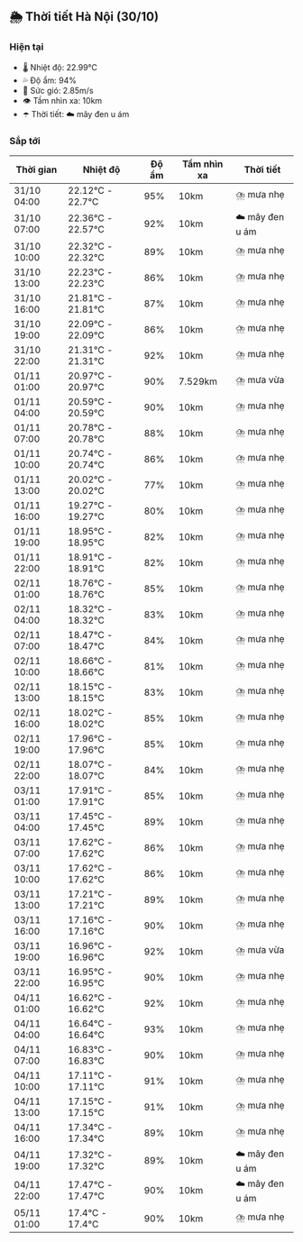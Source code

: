 ## 🌦️ Thời tiết Hà Nội (30/10)

### Hiện tại

- 🌡️ Nhiệt độ: 22.99℃
- 💦 Độ ẩm: 94%
- 💨 Sức gió: 2.85m/s
- 👁️ Tầm nhìn xa: 10km
- ☂️ Thời tiết: ☁️ mây đen u ám

### Sắp tới

| Thời gian | Nhiệt độ | Độ ẩm | Tầm nhìn xa | Thời tiết |
| --- | --- | --- | --- | --- |
| 31/10 04:00 | 22.12℃ - 22.7℃ | 95% | 10km | ⛈️ mưa nhẹ |
| 31/10 07:00 | 22.36℃ - 22.57℃ | 92% | 10km | ☁️ mây đen u ám |
| 31/10 10:00 | 22.32℃ - 22.32℃ | 89% | 10km | ⛈️ mưa nhẹ |
| 31/10 13:00 | 22.23℃ - 22.23℃ | 86% | 10km | ⛈️ mưa nhẹ |
| 31/10 16:00 | 21.81℃ - 21.81℃ | 87% | 10km | ⛈️ mưa nhẹ |
| 31/10 19:00 | 22.09℃ - 22.09℃ | 86% | 10km | ⛈️ mưa nhẹ |
| 31/10 22:00 | 21.31℃ - 21.31℃ | 92% | 10km | ⛈️ mưa nhẹ |
| 01/11 01:00 | 20.97℃ - 20.97℃ | 90% | 7.529km | ⛈️ mưa vừa |
| 01/11 04:00 | 20.59℃ - 20.59℃ | 90% | 10km | ⛈️ mưa nhẹ |
| 01/11 07:00 | 20.78℃ - 20.78℃ | 88% | 10km | ⛈️ mưa nhẹ |
| 01/11 10:00 | 20.74℃ - 20.74℃ | 86% | 10km | ⛈️ mưa nhẹ |
| 01/11 13:00 | 20.02℃ - 20.02℃ | 77% | 10km | ⛈️ mưa nhẹ |
| 01/11 16:00 | 19.27℃ - 19.27℃ | 80% | 10km | ⛈️ mưa nhẹ |
| 01/11 19:00 | 18.95℃ - 18.95℃ | 82% | 10km | ⛈️ mưa nhẹ |
| 01/11 22:00 | 18.91℃ - 18.91℃ | 82% | 10km | ⛈️ mưa nhẹ |
| 02/11 01:00 | 18.76℃ - 18.76℃ | 85% | 10km | ⛈️ mưa nhẹ |
| 02/11 04:00 | 18.32℃ - 18.32℃ | 83% | 10km | ⛈️ mưa nhẹ |
| 02/11 07:00 | 18.47℃ - 18.47℃ | 84% | 10km | ⛈️ mưa nhẹ |
| 02/11 10:00 | 18.66℃ - 18.66℃ | 81% | 10km | ⛈️ mưa nhẹ |
| 02/11 13:00 | 18.15℃ - 18.15℃ | 83% | 10km | ⛈️ mưa nhẹ |
| 02/11 16:00 | 18.02℃ - 18.02℃ | 85% | 10km | ⛈️ mưa nhẹ |
| 02/11 19:00 | 17.96℃ - 17.96℃ | 85% | 10km | ⛈️ mưa nhẹ |
| 02/11 22:00 | 18.07℃ - 18.07℃ | 84% | 10km | ⛈️ mưa nhẹ |
| 03/11 01:00 | 17.91℃ - 17.91℃ | 85% | 10km | ⛈️ mưa nhẹ |
| 03/11 04:00 | 17.45℃ - 17.45℃ | 89% | 10km | ⛈️ mưa nhẹ |
| 03/11 07:00 | 17.62℃ - 17.62℃ | 86% | 10km | ⛈️ mưa nhẹ |
| 03/11 10:00 | 17.62℃ - 17.62℃ | 86% | 10km | ⛈️ mưa nhẹ |
| 03/11 13:00 | 17.21℃ - 17.21℃ | 89% | 10km | ⛈️ mưa nhẹ |
| 03/11 16:00 | 17.16℃ - 17.16℃ | 90% | 10km | ⛈️ mưa nhẹ |
| 03/11 19:00 | 16.96℃ - 16.96℃ | 92% | 10km | ⛈️ mưa vừa |
| 03/11 22:00 | 16.95℃ - 16.95℃ | 90% | 10km | ⛈️ mưa nhẹ |
| 04/11 01:00 | 16.62℃ - 16.62℃ | 92% | 10km | ⛈️ mưa nhẹ |
| 04/11 04:00 | 16.64℃ - 16.64℃ | 93% | 10km | ⛈️ mưa nhẹ |
| 04/11 07:00 | 16.83℃ - 16.83℃ | 90% | 10km | ⛈️ mưa nhẹ |
| 04/11 10:00 | 17.11℃ - 17.11℃ | 91% | 10km | ⛈️ mưa nhẹ |
| 04/11 13:00 | 17.15℃ - 17.15℃ | 91% | 10km | ⛈️ mưa nhẹ |
| 04/11 16:00 | 17.34℃ - 17.34℃ | 89% | 10km | ⛈️ mưa nhẹ |
| 04/11 19:00 | 17.32℃ - 17.32℃ | 89% | 10km | ☁️ mây đen u ám |
| 04/11 22:00 | 17.47℃ - 17.47℃ | 90% | 10km | ☁️ mây đen u ám |
| 05/11 01:00 | 17.4℃ - 17.4℃ | 90% | 10km | ⛈️ mưa nhẹ |
